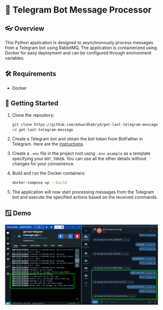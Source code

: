 # 🚀 Telegram Bot Message Processor

## 👓 Overview
This Python application is designed to asynchronously process messages from a Telegram bot using RabbitMQ. The application is containerized using Docker for easy deployment and can be configured through environment variables.

## 🛠 Requirements
- Docker

## 🚀 Getting Started

1. Clone the repository:

    ```bash
    git clone https://github.com/eduardhabryd/get-last-telegram-message.git
    cd get-last-telegram-message
   ```

2. Create a Telegram bot and obtain the bot token from BotFather in Telegram. Here are the [instructions](instructions/BOT_SETUP.md).

3. Create a `.env` file in the project root using `.env.example` as a template specifying your `BOT_TOKEN`. You can use 
   all the other details without changes for your convenience.
4. Build and run the Docker containers:
   ```bash
   docker-compose up --build
   ```
5. The application will now start processing messages from the Telegram bot and execute the specified actions based on the received commands.

##  🪟 Demo

![demo](./demo/demo.png)